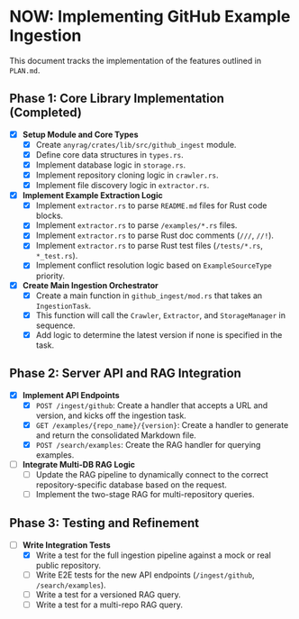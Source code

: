 # NOW: Implementing GitHub Example Ingestion

This document tracks the implementation of the features outlined in `PLAN.md`.

## Phase 1: Core Library Implementation (Completed)

- [x] **Setup Module and Core Types**
    - [x] Create `anyrag/crates/lib/src/github_ingest` module.
    - [x] Define core data structures in `types.rs`.
    - [x] Implement database logic in `storage.rs`.
    - [x] Implement repository cloning logic in `crawler.rs`.
    - [x] Implement file discovery logic in `extractor.rs`.
- [x] **Implement Example Extraction Logic**
    - [x] Implement `extractor.rs` to parse `README.md` files for Rust code blocks.
    - [x] Implement `extractor.rs` to parse `/examples/*.rs` files.
    - [x] Implement `extractor.rs` to parse Rust doc comments (`///`, `//!`).
    - [x] Implement `extractor.rs` to parse Rust test files (`/tests/*.rs`, `*_test.rs`).
    - [x] Implement conflict resolution logic based on `ExampleSourceType` priority.
- [x] **Create Main Ingestion Orchestrator**
    - [x] Create a main function in `github_ingest/mod.rs` that takes an `IngestionTask`.
    - [x] This function will call the `Crawler`, `Extractor`, and `StorageManager` in sequence.
    - [x] Add logic to determine the latest version if none is specified in the task.

## Phase 2: Server API and RAG Integration

- [x] **Implement API Endpoints**
    - [x] `POST /ingest/github`: Create a handler that accepts a URL and version, and kicks off the ingestion task.
    - [x] `GET /examples/{repo_name}/{version}`: Create a handler to generate and return the consolidated Markdown file.
    - [x] `POST /search/examples`: Create the RAG handler for querying examples.

- [ ] **Integrate Multi-DB RAG Logic**
    - [ ] Update the RAG pipeline to dynamically connect to the correct repository-specific database based on the request.
    - [ ] Implement the two-stage RAG for multi-repository queries.

## Phase 3: Testing and Refinement

- [ ] **Write Integration Tests**
    - [x] Write a test for the full ingestion pipeline against a mock or real public repository.
    - [ ] Write E2E tests for the new API endpoints (`/ingest/github`, `/search/examples`).
    - [ ] Write a test for a versioned RAG query.
    - [ ] Write a test for a multi-repo RAG query.